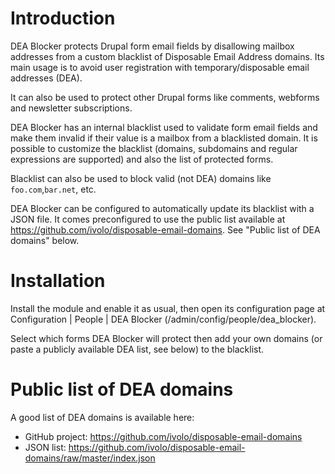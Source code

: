 # Introduction
DEA Blocker protects Drupal form email fields by disallowing mailbox addresses
from a custom blacklist of Disposable Email Address domains.
Its main usage is to avoid user registration with temporary/disposable email
addresses (DEA).

It can also be used to protect other Drupal forms like comments, webforms and
newsletter subscriptions.

DEA Blocker has an internal blacklist used to validate form email fields and make
them invalid if their value is a mailbox from a blacklisted domain.
It is possible to customize the blacklist (domains, subdomains and regular
expressions are supported) and also the list of protected forms.

Blacklist can also be used to block valid (not DEA) domains like
`foo.com`,`bar.net`, etc.

DEA Blocker can be configured to automatically update its blacklist with a JSON file.
It comes preconfigured to use the public list available at
https://github.com/ivolo/disposable-email-domains.
See "Public list of DEA domains" below.


# Installation
Install the module and enable it as usual, then open its configuration page at
Configuration | People | DEA Blocker (/admin/config/people/dea_blocker).

Select which forms DEA Blocker will protect then add your own domains
(or paste a publicly available DEA list, see below) to the blacklist.


# Public list of DEA domains
A good list of DEA domains is available here:

- GitHub project: https://github.com/ivolo/disposable-email-domains
- JSON list: https://github.com/ivolo/disposable-email-domains/raw/master/index.json 
